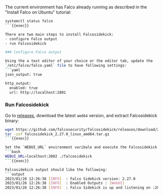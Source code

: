 The current environment has Falco already running as described in the
"Install Falco on Ubuntu" tutorial:
```bash
systemctl status falco
```{{exec}}

There are two main steps to install Falcosidekick:
- configure Falco output
- run Falcosidekick

### Configure Falco output

Using the a text editor of your choice or the editor tab, update the
`/etc/falco/falco.yaml` file to have following settings:
```yaml
json_output: true

http_output:
  enabled: true
  url: http://localhost:2801
```

### Run Falcosidekick

Go to [releases](https://github.com/falcosecurity/falcosidekick-ui/releases),
download the latest `amd64` version, and extract Falcosidekick binary:
```bash
wget https://github.com/falcosecurity/falcosidekick/releases/download/2.27.0/falcosidekick_2.27.0_linux_amd64.tar.gz
tar -zxf falcosidekick_2.27.0_linux_amd64.tar.gz
```{{exec}}

Set the `WEBUI_URL` environment varibale and execute the Falcosidekick binary:
```bash
WEBUI_URL=localhost:2802 ./falcosidekick
```{{exec}}

Falcosidekick output should like the following:
```output
2023/01/26 12:26:38 [INFO]  : Falco Sidekick version: 2.27.0
2023/01/26 12:26:38 [INFO]  : Enabled Outputs : [WebUI]
2023/01/26 12:26:38 [INFO]  : Falco Sidekick is up and listening on :2801
```
